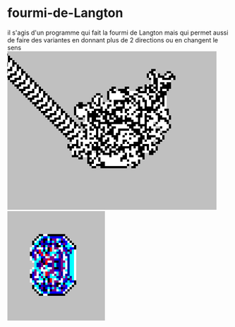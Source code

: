 # fourmi-de-Langton
il s'agis d'un programme qui fait la fourmi de Langton mais qui permet aussi de faire des variantes en donnant plus de 2 directions ou en changent le sens 
![alt text](https://github.com/Hyrhoo/fourmi-de-Langton/blob/main/img/Capture%20d’écran%202023-02-07%20172854.png)
![alt text](https://github.com/Hyrhoo/fourmi-de-Langton/blob/main/img/Capture%20d’écran%202023-02-07%20173851.png)
